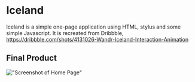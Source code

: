 # Iceland

Iceland is a simple one-page application using HTML, stylus and some simple Javascript. It is recreated from Dribbble, https://dribbble.com/shots/4131026-Wandr-Iceland-Interaction-Animation

## Final Product

!["Screenshot of Home Page"]()
